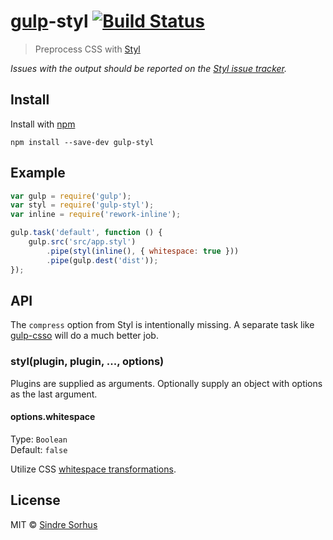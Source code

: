 # [gulp](https://github.com/wearefractal/gulp)-styl [![Build Status](https://secure.travis-ci.org/sindresorhus/gulp-styl.png?branch=master)](http://travis-ci.org/sindresorhus/gulp-styl)

> Preprocess CSS with [Styl](https://github.com/visionmedia/styl)

*Issues with the output should be reported on the [Styl issue tracker](https://github.com/visionmedia/styl/issues).*


## Install

Install with [npm](https://npmjs.org/package/gulp-styl)

```
npm install --save-dev gulp-styl
```


## Example

```js
var gulp = require('gulp');
var styl = require('gulp-styl');
var inline = require('rework-inline');

gulp.task('default', function () {
	gulp.src('src/app.styl')
		.pipe(styl(inline(), { whitespace: true }))
		.pipe(gulp.dest('dist'));
});
```


## API

The `compress` option from Styl is intentionally missing. A separate task like [gulp-csso](https://github.com/ben-eb/gulp-csso) will do a much better job.

### styl(plugin, plugin, ..., options)

Plugins are supplied as arguments.
Optionally supply an object with options as the last argument.

#### options.whitespace

Type: `Boolean`  
Default: `false`

Utilize CSS [whitespace transformations](https://github.com/visionmedia/styl#whitespace-significant-syntax).


## License

MIT © [Sindre Sorhus](http://sindresorhus.com)
